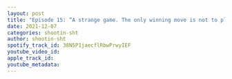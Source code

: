 ```yaml
---
layout: post
title: "Episode 15: “A strange game. The only winning move is not to play.”"
date: 2021-12-07
categories: shootin-sht
author: shootin-sht
spotify_track_id: 38N5P1jaecflRbwPrwyIEF
youtube_video_id: 
apple_track_id: 
youtube_metadata: 
---
```

